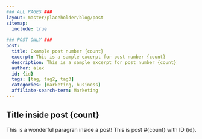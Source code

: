 ```yaml
---
### ALL PAGES ###
layout: master/placeholder/blog/post
sitemap:
  include: true
  
### POST ONLY ###
post:
  title: Example post number {count}
  excerpt: This is a sample excerpt for post number {count}
  description: This is a sample excerpt for post number {count}
  author: alex
  id: {id}
  tags: [tag, tag2, tag3]
  categories: [marketing, business]
  affiliate-search-term: Marketing
---
```


## Title inside post {count}
This is a wonderful paragrah inside a post! This is post #{count} with ID {id}.
